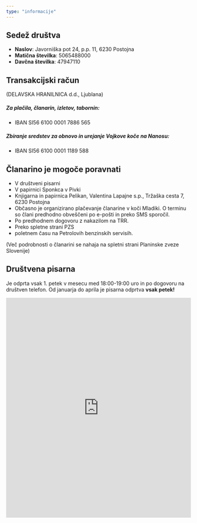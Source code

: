 ```yaml
---
type: "informacije"
---
```


## Sedež društva  

- **Naslov**: Javorniška pot 24, p.p. 11, 6230 Postojna
- **Matična številka**: 5065488000
- **Davčna številka**: 47947110


## Transakcijski račun 
(DELAVSKA HRANILNICA d.d., Ljublana)

##### Za plačila, članarin, izletov, tabornin:
- IBAN SI56 6100 0001 7886 565


##### Zbiranje sredstev za obnovo in  urejanje Vojkove koče na Nanosu:
- IBAN SI56 6100 0001 1189 588

## Članarino je mogoče poravnati 

- V društveni pisarni
- V papirnici Sponkca v Pivki
-  Knjigarna in papirnica Pelikan, Valentina Lapajne s.p., Tržaška cesta 7, 6230 Postojna
- Občasno je organizirano plačevanje članarine v koči Mladiki. O terminu so člani predhodno obveščeni po e-pošti in preko SMS sporočil.
- Po predhodnem dogovoru z nakazilom na TRR.
- Preko spletne strani PZS
- poletnem času na Petrolovih benzinskih servisih.

(Več podrobnosti o članarini se nahaja na spletni strani Planinske zveze Slovenije)


## Društvena pisarna

Je odprta vsak 1. petek v mesecu med 18:00-19:00 uro in po dogovoru na društven telefon.
Od januarja do aprila je pisarna odprtva **vsak petek!**

<div style="width: 100%"><iframe width="100%" height="600" src="https://maps.google.com/maps?width=100%&amp;height=600&amp;hl=en&amp;q=Kolodvorska%20cesta%204%20Pivka+(PD%20Postojna)&amp;ie=UTF8&amp;t=&amp;z=18&amp;iwloc=B&amp;output=embed" frameborder="0" scrolling="no" marginheight="0" marginwidth="0"><a href="https://www.maps.ie/map-my-route/"></a></iframe></div><br />